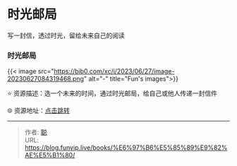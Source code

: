 # 时光邮局


写一封信，透过时光，留给未来自己的阅读

<!--more-->

### 时光邮局

{{< image src="https://bib0.com/xc/i/2023/06/27/image-20230627084319468.png" alt="-" title="Fun's images">}}     

⭐️  资源描述：选一个未来的时间，通过时光邮局，给自己或他人传递一封信件

🌐 资源地址：[点击跳转](https://www.hi2future.com/)


---

> 作者: [聪](/about)  
> URL: https://blog.funvip.live/books/%E6%97%B6%E5%85%89%E9%82%AE%E5%B1%80/  

